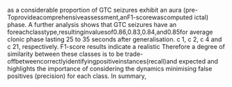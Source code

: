 as a considerable proportion of GTC seizures exhibit an aura (pre-
Toprovideacomprehensiveassessment,anF1-scorewascomputed
ictal) phase. A further analysis shows that GTC seizures have an
foreachclasstype,resultinginvaluesof0.86,0.83,0.84,and0.85for
average clonic phase lasting 25 to 35 seconds after generalisation. c 1, c 2, c 4 and c 21, respectively. F1-score results indicate a realistic
Therefore a degree of similarity between these classes is to be
trade-offbetweencorrectlyidentifyingpositiveinstances(recall)and
expected and highlights the importance of considering the dynamics
minimising false positives (precision) for each class. In summary,